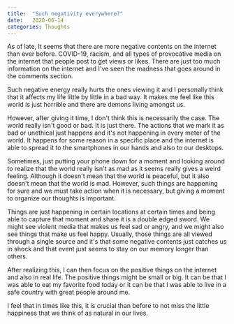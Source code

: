 ```yaml
---
title:  "Such negativity everywhere?"
date:   2020-06-14
categories: Thoughts
---
```

As of late, It seems that there are more negative contents on the internet than ever before.
COVID-19, racism, and all types of provocative media on the internet that people post to get views or likes.
There are just too much information on the internet and I've seen the madness that goes around in the comments section.

Such negative energy really hurts the ones viewing it and I personally think that it affects my life little by little in a bad way.
It makes me feel like this world is just horrible and there are demons living amongst us.

However, after giving it time, I don't think this is necessarily the case.
The world really isn't good or bad.
It is just there.
The actions that we mark it as bad or unethical just happens and it's not happening in every meter of the world.
It happens for some reason in a specific place and the internet is able to spread it to the smartphones in our hands and also to our desktops.

Sometimes, just putting your phone down for a moment and looking around to realize that the world really isn't as mad as it seems really gives a weird feeling.
Although it doesn't mean that the world is peaceful, but it also doesn't mean that the world is mad.
However, such things are happening for sure and we must take action when it is necessary, but giving a moment to organize our thoughts is important.

Things are just happening in certain locations at certain times and being able to capture that moment and share it is a double edged sword.
We might see violent media that makes us feel sad or angry, and we might also see things that make us feel happy.
Usually, those things are all viewed through a single source and it's that some negative contents just catches us in shock and that event just seems to stay on our memory longer than others.

After realizing this, I can then focus on the positive things on the internet and also in real life.
The positive things might be small or big.
It can be that I was able to eat my favorite food today or it can be that I was able to live in a safe country with great people around me.

I feel that in times like this, it is crucial than before to not miss the little happiness that we think of as natural in our lives.